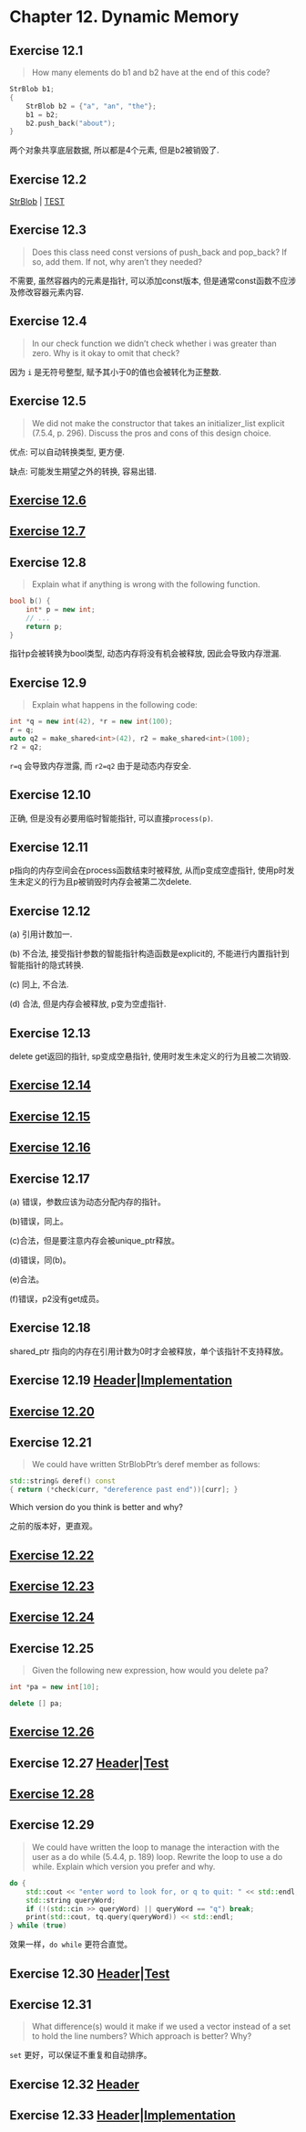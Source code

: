 # Chapter 12. Dynamic Memory

## Exercise 12.1

>How many elements do b1 and b2 have at the end of this code?

```cpp
StrBlob b1;
{
    StrBlob b2 = {"a", "an", "the"};
    b1 = b2;
    b2.push_back("about");
}
```

两个对象共享底层数据, 所以都是4个元素, 但是b2被销毁了.

## Exercise 12.2

[StrBlob](ex12_02.h) | [TEST](ex12_02_TEST.cpp)

## Exercise 12.3

>Does this class need const versions of push_back and pop_back? If so, add them. If not, why aren’t they needed?

不需要, 虽然容器内的元素是指针, 可以添加const版本, 但是通常const函数不应涉及修改容器元素内容.

## Exercise 12.4

>In our check function we didn’t check whether i was greater than zero. Why is it okay to omit that check?

因为 `i` 是无符号整型, 赋予其小于0的值也会被转化为正整数.

## Exercise 12.5

>We did not make the constructor that takes an initializer_list explicit (7.5.4, p. 296). Discuss the pros and cons of this design choice.

优点: 可以自动转换类型, 更方便.

缺点: 可能发生期望之外的转换, 容易出错.

## [Exercise 12.6](ex12_06.cpp)

## [Exercise 12.7](ex12_07.cpp)

## Exercise 12.8

>Explain what if anything is wrong with the following function.

```cpp
bool b() {
    int* p = new int;
    // ...
    return p;
}
```
指针p会被转换为bool类型, 动态内存将没有机会被释放, 因此会导致内存泄漏.

## Exercise 12.9

>Explain what happens in the following code:

```cpp
int *q = new int(42), *r = new int(100);
r = q;
auto q2 = make_shared<int>(42), r2 = make_shared<int>(100);
r2 = q2;
```

`r=q` 会导致内存泄露, 而 `r2=q2` 由于是动态内存安全.

## Exercise 12.10

正确, 但是没有必要用临时智能指针, 可以直接`process(p)`.

## Exercise 12.11

p指向的内存空间会在process函数结束时被释放, 从而p变成空虚指针, 使用p时发生未定义的行为且p被销毁时内存会被第二次delete.

## Exercise 12.12

(a) 引用计数加一.

(b) 不合法, 接受指针参数的智能指针构造函数是explicit的, 不能进行内置指针到智能指针的隐式转换.

(c) 同上, 不合法.

(d) 合法, 但是内存会被释放, p变为空虚指针.

## Exercise 12.13

delete get返回的指针, sp变成空悬指针, 使用时发生未定义的行为且被二次销毁.

## [Exercise 12.14](ex12_14.cpp)

## [Exercise 12.15](ex12_15.cpp)

## [Exercise 12.16](ex12_16.cpp)

## Exercise 12.17

(a) 错误，参数应该为动态分配内存的指针。

(b)错误，同上。

(c)合法，但是要注意内存会被unique_ptr释放。

(d)错误，同(b)。

(e)合法。

(f)错误，p2没有get成员。

## Exercise 12.18

shared_ptr 指向的内存在引用计数为0时才会被释放，单个该指针不支持释放。

## Exercise 12.19 [Header](ex12_19.h)|[Implementation](ex12_19.cpp)

## [Exercise 12.20](ex12_20.cpp)

## Exercise 12.21

>We could have written StrBlobPtr’s deref member as follows:

```cpp
std::string& deref() const
{ return (*check(curr, "dereference past end"))[curr]; }
```

Which version do you think is better and why?

之前的版本好，更直观。

## [Exercise 12.22](ex12_22.h)

## [Exercise 12.23](ex12_23.cpp)

## [Exercise 12.24](ex12_24.cpp)

## Exercise 12.25

>Given the following new expression, how would you delete pa?

```cpp
int *pa = new int[10];
```

```cpp
delete [] pa;
```

## [Exercise 12.26](ex12_26.cpp)

## Exercise 12.27 [Header](ex12_27.h)|[Test](ex12_27.cpp)

## [Exercise 12.28](ex12_28.cpp)

## Exercise 12.29

>We could have written the loop to manage the interaction with the user as a do while (5.4.4, p. 189) loop. Rewrite the loop to use a do while. Explain which version you prefer and why.

```cpp
do {
    std::cout << "enter word to look for, or q to quit: " << std::endl;
    std::string queryWord;
    if (!(std::cin >> queryWord) || queryWord == "q") break;
    print(std::cout, tq.query(queryWord)) << std::endl;
} while (true)
```

效果一样，`do while` 更符合直觉。

## Exercise 12.30 [Header](ex12_30.h)|[Test](ex12_30_TEST.cpp)

## Exercise 12.31

>What difference(s) would it make if we used a vector instead of a set to hold the line numbers? Which approach is better? Why?

`set` 更好，可以保证不重复和自动排序。

## Exercise 12.32 [Header](ex12_32.h)

## Exercise 12.33 [Header](ex12_33.h)|[Implementation](ex12_33.cpp)
